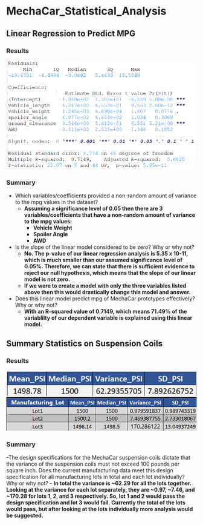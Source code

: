 # MechaCar_Statistical_Analysis

## Linear Regression to Predict MPG
### Results
![Linear Model](https://github.com/zimmer3-iii/MechaCar_Statistical_Analysis/blob/main/Images/Summary_LM_MPG.png)

### Summary
- Which variables/coefficients provided a non-random amount of variance to the mpg values in the dataset?
	- **Assuming a significance level of 0.05 then there are 3 variables/coefficients that have a non-random amount of variance to the mpg values:**
		- **Vehicle Weight**
		- **Spoiler Angle**
		- **AWD**
- Is the slope of the linear model considered to be zero? Why or why not?
	- **No. The p-value of our linear regression analysis is 5.35 x 10-11, which is much smaller than our assumed significance level of 0.05%. Therefore, we can state that there is sufficient evidence to reject our null hypothesis, which means that the slope of our linear model is not zero.**
	- **If we were to create a model with only the three variables listed above then this would drastically change this model and answer.**
- Does this linear model predict mpg of MechaCar prototypes effectively? Why or why not?
	- **With an R-squared value of 0.7149, which means 71.49% of the variablilty of our dependent variable is explained using this linear model.**
	
## Summary Statistics on Suspension Coils
### Results
![Total Summary](https://github.com/zimmer3-iii/MechaCar_Statistical_Analysis/blob/main/Images/Summary_Coil_Total.png)
![Lot Summary](https://github.com/zimmer3-iii/MechaCar_Statistical_Analysis/blob/main/Images/Summary_Coil_Lot.png)
### Summary
-The design specifications for the MechaCar suspension coils dictate that the variance of the suspension coils must not exceed 100 pounds per square inch. Does the current manufacturing data meet this design specification for all manufacturing lots in total and each lot individually? Why or why not?
	- **In total the variance is ~62.29 for all the lots together. Looking at the variance for each lot separately, they are ~0.97, ~7.46, and ~170.28 for lots 1, 2, and 3 respectively. So, lot 1 and 2 would pass the design specification and lot 3 would fail. Currently the total of the lots would pass, but after looking at the lots individually more analysis would be suggested.**

